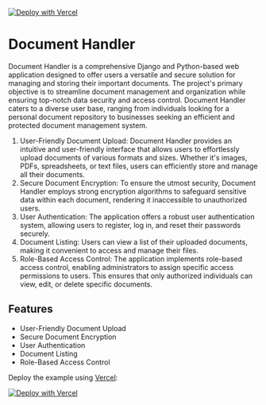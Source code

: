 [![Deploy with Vercel](https://vercel.com/button)](https://vercel.com/new/clone?repository-url=https%3A%2F%2Fgithub.com%2Fvercel%2Fexamples%2Ftree%2Fmain%2Fpython%2Fdjango&demo-title=Django%20%2B%20Vercel&demo-description=Use%20Django%204%20on%20Vercel%20with%20Serverless%20Functions%20using%20the%20Python%20Runtime.&demo-url=https%3A%2F%2Fdjango-template.vercel.app%2F&demo-image=https://assets.vercel.com/image/upload/v1669994241/random/django.png)


# Document Handler

Document Handler is a comprehensive Django and Python-based web application designed to offer users a versatile and secure solution for managing and storing their important documents. The project's primary objective is to streamline document management and organization while ensuring top-notch data security and access control. Document Handler caters to a diverse user base, ranging from individuals looking for a personal document repository to businesses seeking an efficient and protected document management system.

1. User-Friendly Document Upload: Document Handler provides an intuitive and user-friendly interface that allows users to effortlessly upload documents of various formats and sizes. Whether it's images, PDFs, spreadsheets, or text files, users can efficiently store and manage all their documents.
2. Secure Document Encryption: To ensure the utmost security, Document Handler employs strong encryption algorithms to safeguard sensitive data within each document, rendering it inaccessible to unauthorized users.
3. User Authentication: The application offers a robust user authentication system, allowing users to register, log in, and reset their passwords securely.
4. Document Listing: Users can view a list of their uploaded documents, making it convenient to access and manage their files.
5. Role-Based Access Control: The application implements role-based access control, enabling administrators to assign specific access permissions to users. This ensures that only authorized individuals can view, edit, or delete specific documents.

## Features

- User-Friendly Document Upload
- Secure Document Encryption
- User Authentication
- Document Listing
- Role-Based Access Control


Deploy the example using [Vercel](https://vercel.com?utm_source=github&utm_medium=readme&utm_campaign=vercel-examples):

[![Deploy with Vercel](https://vercel.com/button)](https://vercel.com/new/clone?repository-url=https%3A%2F%2Fgithub.com%2Fvercel%2Fexamples%2Ftree%2Fmain%2Fpython%2Fdjango&demo-title=Django%20%2B%20Vercel&demo-description=Use%20Django%204%20on%20Vercel%20with%20Serverless%20Functions%20using%20the%20Python%20Runtime.&demo-url=https%3A%2F%2Fdjango-template.vercel.app%2F&demo-image=https://assets.vercel.com/image/upload/v1669994241/random/django.png)
